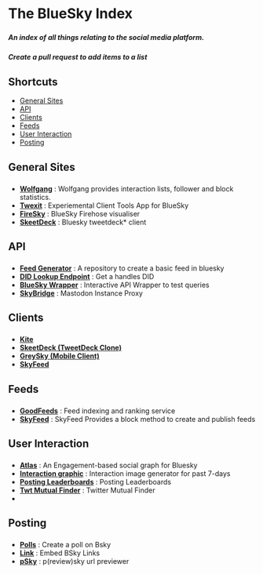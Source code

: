 # The BlueSky Index
###
##### An index of all things relating to the social media platform. 
##### Create a pull request to add items to a list

## Shortcuts
* [General Sites](#general-sites)
* [API](#api)
* [Clients](#clients)
* [Feeds](#feeds)
* [User Interaction](#user-interaction)
* [Posting](#posting)

## General Sites
###

* **[Wolfgang](https://wolfgang.raios.xyz)** : Wolfgang provides interaction lists, follower and block statistics.
* **[Twexit](https://twexit.nl)** : Experiemental Client Tools App for BlueSky
* **[FireSky](https://firesky.tv)** : BlueSky Firehose visualiser
* **[SkeetDeck](https://tokimekibluesky.vercel.app/login)** : Bluesky tweetdeck\* client

## API
###

* **[Feed Generator](https://github.com/bluesky-social/feed-generator)** : A repository to create a basic feed in bluesky
* **[DID Lookup Endpoint](https://bsky.social/xrpc/com.atproto.identity.resolveHandle?handle=YourHandle)** : Get a handles DID
* **[BlueSky Wrapper](https://blue.amazingca.dev)** : Interactive API Wrapper to test queries
* **[SkyBridge](https://skybridge.fly.dev)** : Mastodon Instance Proxy

## Clients
###
* **[Kite](https://kite.black/#/login)**
* **[SkeetDeck (TweetDeck Clone)](https://tokimekibluesky.vercel.app/login)**
* **[GreySky (Mobile Client)](https://graysky.app)**
* **[SkyFeed](https://skyfeed.app)**

## Feeds
###

* **[GoodFeeds](https://goodfeeds.co)** : Feed indexing and ranking service
* **[SkyFeed](https://skyfeed.app)** : SkyFeed Provides a block method to create and publish feeds
  
## User Interaction
###

* **[Atlas](https://bsky.jazco.dev)** : An Engagement-based social graph for Bluesky
* **[Interaction graphic](https://wolfgang.raios.xyz/interactions)** :  Interaction image generator for past 7-days
* **[Posting Leaderboards](https://vqv.app/stats)** : Posting Leaderboards
* **[Twt Mutual Finder](https://github.com/kawamataryo/sky-follower-bridge)** : Twitter Mutual Finder
* 
## Posting
###

* **[Polls](https://poll.blue)** : Create a poll on Bsky
* **[Link](https://bsky.link)** : Embed BSky Links
* **[pSky](https://github.com/ianklatzco/psky.app/)** : p(review)sky url previewer

